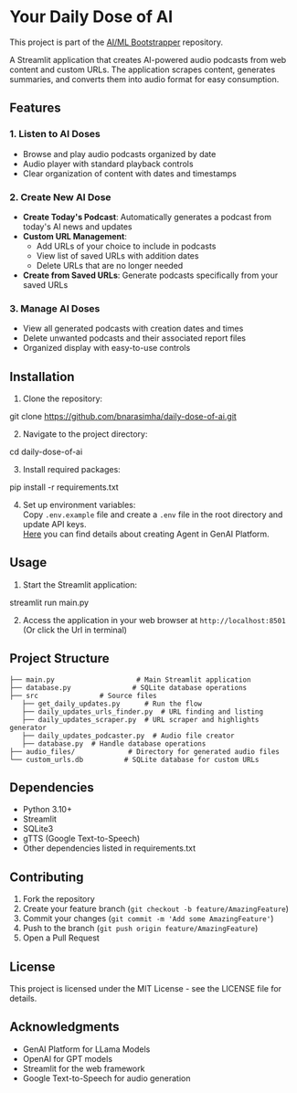 # Your Daily Dose of AI

This project is part of the [AI/ML Bootstrapper](https://github.com/hivenetes/ai-ml-bootstrapper) repository. 

A Streamlit application that creates AI-powered audio podcasts from web content and custom URLs. The application scrapes content, generates summaries, and converts them into audio format for easy consumption.

## Features

### 1. Listen to AI Doses
- Browse and play audio podcasts organized by date
- Audio player with standard playback controls
- Clear organization of content with dates and timestamps

### 2. Create New AI Dose
- **Create Today's Podcast**: Automatically generates a podcast from today's AI news and updates
- **Custom URL Management**:
  - Add URLs of your choice to include in podcasts
  - View list of saved URLs with addition dates
  - Delete URLs that are no longer needed
- **Create from Saved URLs**: Generate podcasts specifically from your saved URLs

### 3. Manage AI Doses
- View all generated podcasts with creation dates and times
- Delete unwanted podcasts and their associated report files
- Organized display with easy-to-use controls

## Installation

1. Clone the repository:

git clone https://github.com/bnarasimha/daily-dose-of-ai.git

2. Navigate to the project directory:

cd daily-dose-of-ai

3. Install required packages:

pip install -r requirements.txt

4. Set up environment variables:  
Copy `.env.example` file and create a `.env` file in the root directory and update API keys.  
[Here](https://github.com/do-community/genai-agent-workshop/blob/main/STEP3_GENAI_AGENT.md#:~:text=GenAI%20Agent%20Quickstart%20Guide) you can find details about creating Agent in GenAI Platform.

## Usage

1. Start the Streamlit application:

streamlit run main.py

2. Access the application in your web browser at `http://localhost:8501` (Or click the Url in terminal)

## Project Structure

```
├── main.py                    # Main Streamlit application
├── database.py               # SQLite database operations
├── src               # Source files
   ├── get_daily_updates.py      # Run the flow
   ├── daily_updates_urls_finder.py  # URL finding and listing
   ├── daily_updates_scraper.py  # URL scraper and highlights generator
   ├── daily_updates_podcaster.py  # Audio file creator
   ├── database.py  # Handle database operations
├── audio_files/             # Directory for generated audio files
└── custom_urls.db          # SQLite database for custom URLs
```

## Dependencies

- Python 3.10+
- Streamlit
- SQLite3
- gTTS (Google Text-to-Speech)
- Other dependencies listed in requirements.txt

## Contributing

1. Fork the repository
2. Create your feature branch (`git checkout -b feature/AmazingFeature`)
3. Commit your changes (`git commit -m 'Add some AmazingFeature'`)
4. Push to the branch (`git push origin feature/AmazingFeature`)
5. Open a Pull Request

## License

This project is licensed under the MIT License - see the LICENSE file for details.

## Acknowledgments

- GenAI Platform for LLama Models
- OpenAI for GPT models
- Streamlit for the web framework
- Google Text-to-Speech for audio generation
